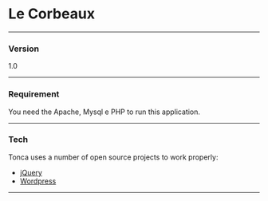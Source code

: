 # Le Corbeaux

----
### Version
1.0

----
### Requirement
You need the Apache, Mysql e PHP to run this application.

----
### Tech
Tonca uses a number of open source projects to work properly:

* [jQuery]
* [Wordpress]

----

   [jQuery]: <http://jquery.com/>
   [Wordpress]: <https://github.com/Piulres/WordPress/>